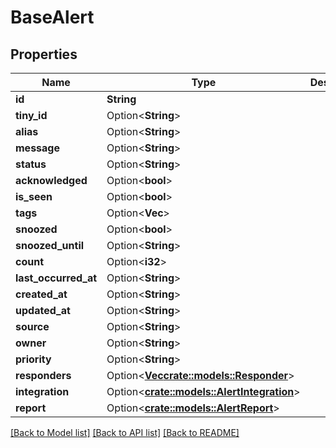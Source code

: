 # BaseAlert

## Properties

Name | Type | Description | Notes
------------ | ------------- | ------------- | -------------
**id** | **String** |  | 
**tiny_id** | Option<**String**> |  | [optional]
**alias** | Option<**String**> |  | [optional]
**message** | Option<**String**> |  | [optional]
**status** | Option<**String**> |  | [optional]
**acknowledged** | Option<**bool**> |  | [optional]
**is_seen** | Option<**bool**> |  | [optional]
**tags** | Option<**Vec<String>**> |  | [optional]
**snoozed** | Option<**bool**> |  | [optional]
**snoozed_until** | Option<**String**> |  | [optional]
**count** | Option<**i32**> |  | [optional]
**last_occurred_at** | Option<**String**> |  | [optional]
**created_at** | Option<**String**> |  | [optional]
**updated_at** | Option<**String**> |  | [optional]
**source** | Option<**String**> |  | [optional]
**owner** | Option<**String**> |  | [optional]
**priority** | Option<**String**> |  | [optional]
**responders** | Option<[**Vec<crate::models::Responder>**](Responder.md)> |  | [optional]
**integration** | Option<[**crate::models::AlertIntegration**](AlertIntegration.md)> |  | [optional]
**report** | Option<[**crate::models::AlertReport**](AlertReport.md)> |  | [optional]

[[Back to Model list]](../README.md#documentation-for-models) [[Back to API list]](../README.md#documentation-for-api-endpoints) [[Back to README]](../README.md)


